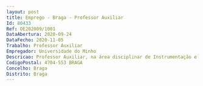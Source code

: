 ```yaml
--- 
layout: post
title: Emprego - Braga - Professor Auxiliar
Id: 80433
Ref: OE202009/1001
DataAbertura: 2020-09-24
DataFecho: 2020-11-05
Trabalho: Professor Auxiliar
Empregador: Universidade do Minho
Descricao: Professor Auxiliar, na área disciplinar de Instrumentação e Microssistemas Eletrónicos
CodigoPostal: 4704-553 BRAGA
Concelho: Braga
Distrito: Braga
--- 
```

